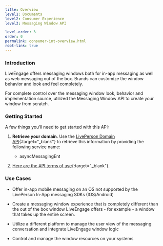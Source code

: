 ```yaml
---
title: Overview
level1: Documents
level2: Consumer Experience
level3: Messaging Window API

level-order: 3
order: 0
permalink: consumer-int-overview.html
root-link: true
---
```

### Introduction

LiveEngage offers messaging windows both for in-app messaging as well as web messaging out of the box.  Brands can customize the window behavior and look and feel completely.

For complete control over the messaging window look, behavior and implementation source, utilized the Messaging Window API to create your window from scratch.

### Getting Started

A few things you'll need to get started with this API:

1. **Retrieve your domain**. Use the [LivePerson Domain API](agent-domain-domain-api.html){:target="_blank"} to retrieve this information by providing the following service name:

	* asyncMessagingEnt

2. [Here are the API terms of use](https://www.liveperson.com/policies/terms-of-use){:target="_blank"}.

### Use Cases

* Offer in-app mobile messaging on an OS not supported by the LivePerson In-App messaging SDKs (IOS/Android)

* Create a messaging window experience that is completely different than the out of the box window LIveEngage offers - for example - a window that takes up the entire screen.

* Utilize a different platform to manage the user view of the messaging conversation and integrate LiveEngage window logic

* Control and manage the window resources on your systems
